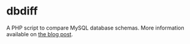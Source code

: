 dbdiff
======

A PHP script to compare MySQL database schemas. More information available on [the blog post](http://joef.co.uk/blog/2009/07/php-script-to-compare-mysql-database-schemas/).
